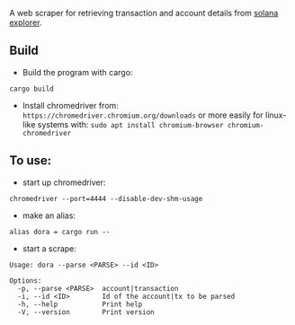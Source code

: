 A web scraper for retrieving transaction and account details from [solana explorer](https://explorer.solana.com).

## Build
* Build the program with cargo:
```
cargo build
```
* Install chromedriver from:
``` https://chromedriver.chromium.org/downloads ``` 
or more easily for linux-like systems with: 
```sudo apt install chromium-browser chromium-chromedriver```

## To use:
* start up chromedriver:
```
chromedriver --port=4444 --disable-dev-shm-usage
```
* make an alias:
```
alias dora = cargo run --
```
* start a scrape:
```
Usage: dora --parse <PARSE> --id <ID>

Options:
  -p, --parse <PARSE>  account|transaction
  -i, --id <ID>        Id of the account|tx to be parsed
  -h, --help           Print help
  -V, --version        Print version

```


